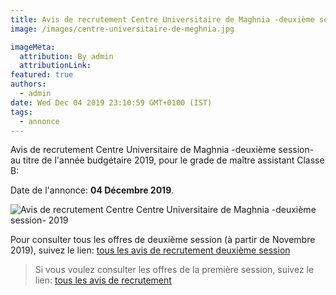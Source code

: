 ```yaml
---
title: Avis de recrutement Centre Universitaire de Maghnia -deuxième session-
image: /images/centre-universitaire-de-meghnia.jpg

imageMeta:
  attribution: By admin
  attributionLink:
featured: true
authors:
  - admin
date: Wed Dec 04 2019 23:10:59 GMT+0100 (IST)
tags:
  - annonce
---
```

Avis de recrutement Centre Universitaire de Maghnia  -deuxième session- au titre de l'année budgétaire 2019, pour le grade de maître assistant Classe B:

Date de l'annonce: **04 Décembre 2019**.

![Avis de recrutement Centre Centre Universitaire de Maghnia  -deuxième session- 2019](/images/avis-de-recr-centre-universitaire-maghnia-deuxieme-session.jpg)

Pour consulter tous les offres de deuxième session (à partir de Novembre 2019), suivez le lien: [tous les avis de recrutement deuxième session](/tous-les-avis-de-recrutement-mitre-assistant-classe-b-au-titre-de-l-annee-2019-deuxieme-session/)

>Si vous voulez consulter les offres de la première session, suivez le lien: [tous les avis de recrutement](/tous_les_avis_de_recrutement_annee_budgetaire_2019/)
